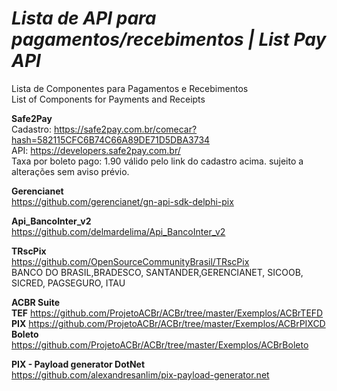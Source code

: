 # *Lista de API para pagamentos/recebimentos | List Pay API*
Lista de Componentes para Pagamentos e Recebimentos <br>
List of Components for Payments and Receipts


<b>Safe2Pay</b><br>
Cadastro: https://safe2pay.com.br/comecar?hash=582115CFC6B74C66A89DE71D5DBA3734<br>
API: https://developers.safe2pay.com.br/ <br>
Taxa por boleto pago: 1.90 válido pelo link do cadastro acima. sujeito a alterações sem aviso prévio.<p>

<b>Gerencianet</b> <br>
https://github.com/gerencianet/gn-api-sdk-delphi-pix <br>

<b>Api_BancoInter_v2</b> <br>
https://github.com/delmardelima/Api_BancoInter_v2<br>

<b>TRscPix</b> <br>
https://github.com/OpenSourceCommunityBrasil/TRscPix <br>
BANCO DO BRASIL,BRADESCO, SANTANDER,GERENCIANET, SICOOB,	SICRED, PAGSEGURO, ITAU <br>

<b>ACBR Suite</b><br>
<b>TEF</b> https://github.com/ProjetoACBr/ACBr/tree/master/Exemplos/ACBrTEFD <br>
<b>PIX</b> https://github.com/ProjetoACBr/ACBr/tree/master/Exemplos/ACBrPIXCD <br>
<b>Boleto</b> https://github.com/ProjetoACBr/ACBr/tree/master/Exemplos/ACBrBoleto <br>

<b>PIX - Payload generator DotNet</b><br>
https://github.com/alexandresanlim/pix-payload-generator.net <br>
